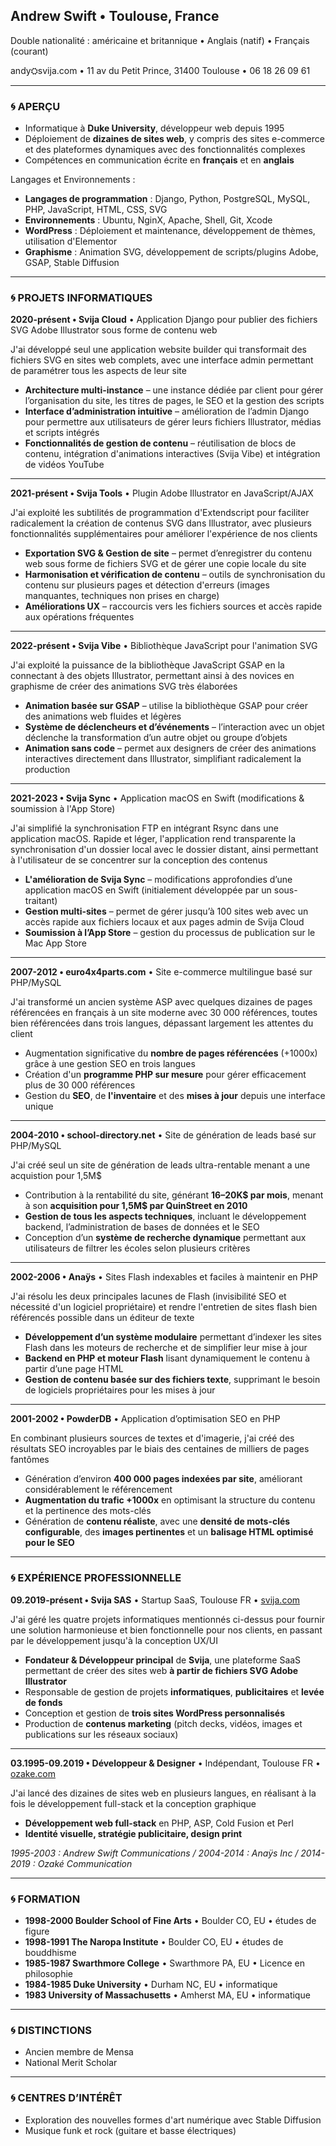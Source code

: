 
## Andrew Swift • Toulouse, France  

Double nationalité : américaine et britannique • Anglais (natif) • Français (courant)

andy⛭svija.com • 11 av du Petit Prince, 31400 Toulouse • 06 18 26 09 61

---  
### 🌀 APERÇU
<!-- https://www.w3schools.com/charsets/ref_emoji_office.asp -->

- Informatique à **Duke University**, développeur web depuis 1995  
- Déploiement de **dizaines de sites web**, y compris des sites e-commerce et des plateformes dynamiques avec des fonctionnalités complexes  
- Compétences en communication écrite en **français** et en **anglais**

Langages et Environnements :

- **Langages de programmation** : Django, Python, PostgreSQL, MySQL, PHP, JavaScript, HTML, CSS, SVG
- **Environnements** : Ubuntu, NginX, Apache, Shell, Git, Xcode
- **WordPress** : Déploiement et maintenance, développement de thèmes, utilisation d'Elementor
- **Graphisme** : Animation SVG, développement de scripts/plugins Adobe, GSAP, Stable Diffusion

---  
### 🌀 PROJETS INFORMATIQUES

**2020-présent • Svija Cloud** • Application Django pour publier des fichiers SVG Adobe Illustrator sous forme de contenu web  

J'ai développé seul une application website builder qui transformait des fichiers SVG en sites web complets, avec une interface admin permettant de paramétrer tous les aspects de leur site

- **Architecture multi-instance** – une instance dédiée par client pour gérer l’organisation du site, les titres de pages, le SEO et la gestion des scripts  
- **Interface d’administration intuitive** – amélioration de l’admin Django pour permettre aux utilisateurs de gérer leurs fichiers Illustrator, médias et scripts intégrés  
- **Fonctionnalités de gestion de contenu** – réutilisation de blocs de contenu, intégration d'animations interactives (Svija Vibe) et intégration de vidéos YouTube

---  
**2021-présent • Svija Tools** • Plugin Adobe Illustrator en JavaScript/AJAX  

J'ai exploité les subtilités de programmation d'Extendscript pour faciliter radicalement la création de contenus SVG dans Illustrator, avec plusieurs fonctionnalités supplémentaires pour améliorer l'expérience de nos clients

- **Exportation SVG & Gestion de site** – permet d’enregistrer du contenu web sous forme de fichiers SVG et de gérer une copie locale du site  
- **Harmonisation et vérification de contenu** – outils de synchronisation du contenu sur plusieurs pages et détection d'erreurs (images manquantes, techniques non prises en charge)  
- **Améliorations UX** – raccourcis vers les fichiers sources et accès rapide aux opérations fréquentes  

---  
**2022-présent • Svija Vibe** • Bibliothèque JavaScript pour l'animation SVG  

J'ai exploité la puissance de la bibliothèque JavaScript GSAP en la connectant à des objets Illustrator, permettant ainsi à des novices en graphisme de créer des animations SVG très élaborées

- **Animation basée sur GSAP** – utilise la bibliothèque GSAP pour créer des animations web fluides et légères  
- **Système de déclencheurs et d’événements** – l’interaction avec un objet déclenche la transformation d’un autre objet ou groupe d’objets  
- **Animation sans code** – permet aux designers de créer des animations interactives directement dans Illustrator, simplifiant radicalement la production  

---  
**2021-2023 • Svija Sync** • Application macOS en Swift (modifications & soumission à l'App Store)  

J'ai simplifié la synchronisation FTP en intégrant Rsync dans une application macOS. Rapide et léger, l'application rend transparente la synchronisation d'un dossier local avec le dossier distant, ainsi permettant à l'utilisateur de se concentrer sur la conception des contenus

- **L'amélioration de Svija Sync** – modifications approfondies d’une application macOS en Swift (initialement développée par un sous-traitant)  
- **Gestion multi-sites** – permet de gérer jusqu’à 100 sites web avec un accès rapide aux fichiers locaux et aux pages admin de Svija Cloud  
- **Soumission à l’App Store** – gestion du processus de publication sur le Mac App Store  

---  
  

**2007-2012 • euro4x4parts.com** • Site e-commerce multilingue basé sur PHP/MySQL

J'ai transformé un ancien système ASP avec quelques dizaines de pages référencées en français à un site moderne avec 30 000 références, toutes bien référencées dans trois langues, dépassant largement les attentes du client

- Augmentation significative du **nombre de pages référencées** (+1000x) grâce à une gestion SEO en trois langues
- Création d'un **programme PHP sur mesure** pour gérer efficacement plus de 30 000 références
- Gestion du **SEO**, de **l'inventaire** et des **mises à jour** depuis une interface unique

---
**2004-2010 • school-directory.net** • Site de génération de leads basé sur PHP/MySQL  

J'ai créé seul un site de génération de leads ultra-rentable menant a une acquistion pour 1,5M$

- Contribution à la rentabilité du site, générant **16–20K$ par mois**, menant à son **acquisition pour 1,5M$ par QuinStreet en 2010**  
- **Gestion de tous les aspects techniques**, incluant le développement backend, l’administration de bases de données et le SEO  
- Conception d’un **système de recherche dynamique** permettant aux utilisateurs de filtrer les écoles selon plusieurs critères  

---  
**2002-2006 • Anaÿs** • Sites Flash indexables et faciles à maintenir en PHP  

J'ai résolu les deux principales lacunes de Flash (invisibilité SEO et nécessité d'un logiciel propriétaire) et rendre l'entretien de sites flash bien référencés possible dans un éditeur de texte

- **Développement d’un système modulaire** permettant d’indexer les sites Flash dans les moteurs de recherche et de simplifier leur mise à jour  
- **Backend en PHP et moteur Flash** lisant dynamiquement le contenu à partir d’une page HTML  
- **Gestion de contenu basée sur des fichiers texte**, supprimant le besoin de logiciels propriétaires pour les mises à jour  

---  
  

**2001-2002 • PowderDB** • Application d’optimisation SEO en PHP  

En combinant plusieurs sources de textes et d'imagerie, j'ai créé des résultats SEO incroyables par le biais des centaines de milliers de pages fantômes

- Génération d’environ **400 000 pages indexées par site**, améliorant considérablement le référencement  
- **Augmentation du trafic +1000x** en optimisant la structure du contenu et la pertinence des mots-clés  
- Génération de **contenu réaliste**, avec une **densité de mots-clés configurable**, des **images pertinentes** et un **balisage HTML optimisé pour le SEO**  

---

### 🌀 EXPÉRIENCE PROFESSIONNELLE

**09.2019-présent • Svija SAS** • Startup SaaS, Toulouse FR • <a href=https://svija.com>svija.com</a>  

J'ai géré les quatre projets informatiques mentionnés ci-dessus pour fournir une solution harmonieuse et bien fonctionnelle pour nos clients, en passant par le développement jusqu'à la conception UX/UI

- **Fondateur & Développeur principal** de **Svija**, une plateforme SaaS permettant de créer des sites web **à partir de fichiers SVG Adobe Illustrator**  
- Responsable de gestion de projets **informatiques**, **publicitaires** et **levée de fonds**
- Conception et gestion de **trois sites WordPress personnalisés**
- Production de **contenus marketing** (pitch decks, vidéos, images et publications sur les réseaux sociaux)  

---  
**03.1995-09.2019 • Développeur & Designer** • Indépendant, Toulouse FR • <a href=https://ozake.com>ozake.com</a>  

J'ai lancé des dizaines de sites web en plusieurs langues, en réalisant à la fois le développement full-stack et la conception graphique

- **Développement web full-stack** en PHP, ASP, Cold Fusion et Perl  
- **Identité visuelle, stratégie publicitaire, design print**  

*1995-2003 : Andrew Swift Communications / 2004-2014 : Anaÿs Inc / 2014-2019 : Ozaké Communication*  

---  
### 🌀 FORMATION  

- **1998-2000 Boulder School of Fine Arts** • Boulder CO, EU • études de figure
- **1998-1991 The Naropa Institute** • Boulder CO, EU • études de bouddhisme
- **1985-1987 Swarthmore College** • Swarthmore PA, EU • Licence en philosophie
- **1984-1985 Duke University** • Durham NC, EU • informatique
- **1983 University of Massachusetts** • Amherst MA, EU • informatique

---  
### 🌀 DISTINCTIONS  

- Ancien membre de Mensa  
- National Merit Scholar  

---  
### 🌀 CENTRES D’INTÉRÊT

- Exploration des nouvelles formes d'art numérique avec Stable Diffusion
- Musique funk et rock (guitare et basse électriques)

